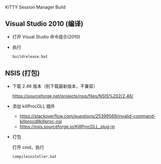 KiTTY Session Manager Build

## Visual Studio 2010 (编译)

* 打开 Visual Studio 命令提示(2010)
* 执行

    ```bat
    buildrelease.bat
    ```

## NSIS (打包)

* 下载 2.46 版本（别下载最新版本，不兼容）

    https://sourceforge.net/projects/nsis/files/NSIS%202/2.46/
* 添加 killProcDLL 插件

    * https://stackoverflow.com/questions/25399569/invalid-command-killprocdllkillproc-nsi
    * https://nsis.sourceforge.io/KillProcDLL_plug-in
* 打包

    打开 cmd，执行
    ```bat
    compileinstaller.bat
    ```
